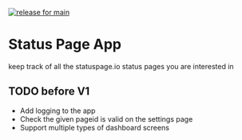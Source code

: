 [![release for main](https://github.com/RemcoDewlde/StatusPage/actions/workflows/publish_and_release.yml/badge.svg)](https://github.com/RemcoDewlde/StatusPage/actions/workflows/publish_and_release.yml)

# Status Page App
keep track of all the statuspage.io status pages you are interested in

## TODO before V1
- Add logging to the app
- Check the given pageid is valid on the settings page
- Support multiple types of dashboard screens
